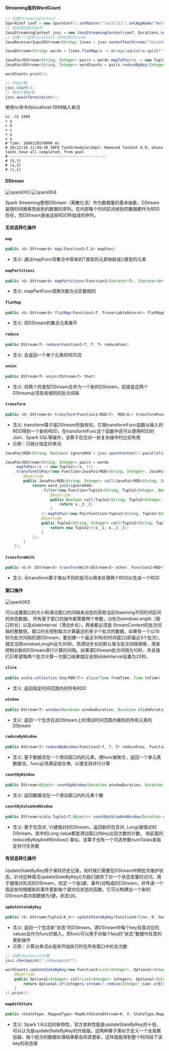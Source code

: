 #### Streaming版的WordCount

```java
// 创建StreamingContext
SparkConf conf = new SparkConf().setMaster("local[2]").setAppName("NetworkWordCount");
// 批处理间隔为10秒
JavaStreamingContext jssc = new JavaStreamingContext(conf, Durations.seconds(10));
// 创建一个监听localhost:1999的DStream
JavaReceiverInputDStream<String> lines = jssc.socketTextStream("localhost", 1999);

JavaDStream<String> words = lines.flatMap(x -> Arrays.asList(x.split(" ")).iterator());

JavaPairDStream<String, Integer> pairs = words.mapToPair(s -> new Tuple2<>(s, 1));
JavaPairDStream<String, Integer> wordCounts = pairs.reduceByKey(Integer::sum);

wordCounts.print();

// 开始计算
jssc.start();
// 等待计算结束
jssc.awaitTermination();
```

使用nc命令向localhost:1999输入单词
```shell
nc -lk 1999
> a
> b
> c
> a
> a
# Time: 1608120570000 ms
# 20/12/16 12:09:30 INFO TaskSchedulerImpl: Removed TaskSet 8.0, whose tasks have all completed, from pool
# -------------------------------------------
# (b,1)
# (a,3)
# (c,1)
```

#### DStream
![spark003](http://git.nuozhilin.site/luzhong/images/raw/branch/master/spark003.png)
![spark004](http://git.nuozhilin.site/luzhong/images/raw/branch/master/spark004.png)

Spark Streaming使用DStream（离散化流）作为数据量的基本抽象，DStream是随时间推移而收到的数据的序列。在内部每个时间区间收到的数据都作为RDD存在，而DStream是由这些RDD所组成的序列。

#### 无状态转化操作

#### ``map``

```java
public <U> DStream<U> map(Function1<T,U> mapFunc)
```

- 含义: 通过mapFunc将集合中原来的T类型的元素映射成U类型的元素
#### ``mapPartitions``

```java
public <U> DStream<U> mapPartitions(Function1<Iterator<T>, Iterator<U>> mapPartFunc, boolean preservePartitioning)
```

- 含义: mapPartFunc调用次数与分区数相同

#### ``flatMap``

```java
public <U> DStream<U> flatMap(Function1<T, TraversableOnce<U>> flatMapFunc)
```

- 含义: 将DStream的集合元素展平

#### ``reduce``

```java
public DStream<T> reduce(Function2<T, T, T> reduceFunc)
```

- 含义: 会返回一个单个元素的RDD流

#### ``union``

```java
public DStream<T> union(DStream<T> that)
```

- 含义: 将两个同类型DStream合并为一个新的DStream，前提是这两个DStream必须具有相同的批次间隔

#### ``transform``

```java
public <U> DStream<U> transform(Function1<RDD<T>, RDD<U>> transformFunc)
```

- 含义: transform算子是DStream所独有的，它用transformFunc函数从输入的RDD得到一个新的RDD，在transformFunc这个函数中还可以使用RDD的Join、Spark SQL等操作，该算子在应对一些复杂操作时比较有用
- 示例：只统计指定的单词
```java
JavaPairRDD<String, Boolean> ignoreRdd = jssc.sparkContext().parallelize(Arrays.asList("apple", "banana")).mapToPair(s -> new Tuple2<>(s, true));

JavaPairDStream<String, Integer> pairs = words
    .mapToPair(s -> new Tuple2<>(s, 1))
    .transformToPair(new Function<JavaPairRDD<String, Integer>, JavaPairRDD<String, Integer>>() {
        @Override
        public JavaPairRDD<String, Integer> call(JavaPairRDD<String, Integer> word) throws Exception {
            return word.join(ignoreRdd)
                .filter(new Function<Tuple2<String, Tuple2<Integer, Boolean>>, Boolean>() {
                    @Override
                    public Boolean call(Tuple2<String, Tuple2<Integer, Boolean>> x) throws Exception {
                        return x._2._2;
                    }
                }).mapToPair(new PairFunction<Tuple2<String, Tuple2<Integer, Boolean>>, String, Integer>() {
                @Override
                public Tuple2<String, Integer> call(Tuple2<String, Tuple2<Integer, Boolean>> x) throws Exception {
                    return new Tuple2<>(x._1, x._2._1);
                }
            });
        }
    });
```

#### ``transformWith``

```java
public <U,V> DStream<V> transformWith(DStream<U> other, Function2<RDD<T>, RDD<U>, RDD<V>> transformFunc)
```

- 含义: 与transform算子类似不同的是可以用来处理两个RDD以生成一个RDD
#### 窗口操作
![spark002](http://git.nuozhilin.site/luzhong/images/raw/branch/master/spark002.png)

可以设置窗口的大小和滑动窗口的间隔来动态的获取当前Steaming不同时间区间的状态数据。
所有基于窗口的操作都需要两个参数，分别为windowLength（窗口时长）以及slideInterval（滑动步长），两者都必须是 StreamContext的批次间隔的整数倍。窗口时长控制每次计算最近的多少个批次的数据，如果有一个以10秒为批次间隔的源DStream，要创建一个最近30秒的时间窗口(即最近3个批次)，就应当把windowLength设为30秒。而滑动步长的默认值与批次间隔相等，用来控制对新的DStream进行计算的间隔。如果源DStream批次间隔为10秒，并且我们只希望每两个批次计算一次窗口结果就应该把slideInterval设置为20秒。
#### ``slice``

```java
public scala.collection.Seq<RDD<T>> slice(Time fromTime, Time toTime)
```

- 含义: 返回指定时间范围内的所有RDD

#### ``window``

```java
public DStream<T> window(Duration windowDuration, Duration slideDuration)
```

- 含义: 返回一个包含在此DStream上的滑动时间范围内看到的所有元素的DStream

#### ``reduceByWindow``

```java
public DStream<T> reduceByWindow(Function2<T, T, T> reduceFunc, Function2<T, T, T> invReduceFunc, Duration windowDuration, Duration slideDuration)
```

- 含义: 基于数据流在一个滑动窗口内的元素，用func做聚合，返回一个单元素数据流。func必须满足结合律，以便支持并行计算

#### ``countByWindow``

```java
public DStream<Object> countByWindow(Duration windowDuration, Duration slideDuration)
```

- 含义: 返回数据流在一个滑动窗口内的元素个数

#### ``countByValueAndWindow``

```java
public DStream<scala.Tuple2<T,Object>> countByValueAndWindow(Duration windowDuration, Duration slideDuration, int numPartitions, Ordering<T> ord)
```

- 含义: 基于包含(K, V)键值对的DStream，返回新的包含(K, Long)键值对的DStream。其中的Long value都是滑动窗口内key出现次数的计数。
  和前面的reduceByKeyAndWindow() 类似，该算子也有一个可选参数numTasks来指定并行任务数

#### 有状态转化操作

UpdateStateByKey用于保存历史记录，有时我们需要在DStream中跨批次维护状态。针对这种情况updateStateByKey()为我们提供了对一个状态变量的访问。用于键值对形式的DStream，给定一个由(键，事件)对构成的DStream，并传递一个指定如何根据新的事件更新每个键对应状态的函数，它可以构建出一个新的DStream其内部数据为(键，状态)对。

#### ``updateStateByKey``

```java
public <S> DStream<Tuple2<K,S>> updateStateByKey(Function4<Time, K, Seq<V>, Option<S>, scala.Option<S>> updateFunc, Partitioner partitioner, boolean rememberPartitioner, Option<RDD<Tuple2<K,S>>> initialRDD)
```

- 含义: 返回一个包含新”状态”的DStream。源DStream中每个key及其对应的values会作为func的输入，而func可以用于对每个key的“状态”数据作任意的更新操作
- 示例：计算出单词从程序开始执行时在所有窗口中的总次数

```java
// 设置checkpoint位置
jssc.checkpoint("./checkpoint");

wordCounts.updateStateByKey(new Function2<List<Integer>, Optional<Integer>, Optional<Integer>>() {
    @Override
    public Optional<Integer> call(List<Integer> integers, Optional<Integer> state) throws Exception {
        return Optional.of(integers.stream().reduce(Integer::sum).orElse(0) + state.orElse(0));
    }
}).print();
```

#### ``mapWithState``

```java
public <StateType, MappedType> MapWithStateDStream<K, V, StateType,MappedType> mapWithState(StateSpec<K, V, StateType, MappedType> spec)
```

- 含义: Spark 1.6以后的新特性，官方宣称性能是updateStateByKey的十倍，可以认为是updateStateByKey的升级版。这两种算子类似于定义一个全局累加器，每个批次的数据处理结果都会将其更新，这样就能得到整个时间段下该key的状态值